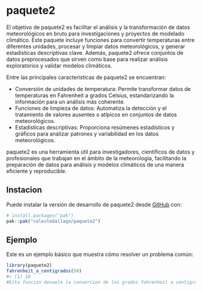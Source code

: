 <!-- README.md is generated from README.Rmd. Please edit that file -->

# paquete2

<!-- badges: start -->

<!-- badges: end -->

El objetivo de paquete2 es facilitar el análisis y la transformación de datos meteorológicos en bruto para investigaciones y proyectos de modelado climático. Este paquete incluye funciones para convertir temperaturas entre diferentes unidades, procesar y limpiar datos meteorológicos, y generar estadísticas descriptivas clave. Además, paquete2 ofrece conjuntos de datos preprocesados que sirven como base para realizar análisis exploratorios y validar modelos climáticos.

Entre las principales características de paquete2 se encuentran:

-   Conversión de unidades de temperatura: Permite transformar datos de temperaturas en Fahrenheit a grados Celsius, estandarizando la información para un análisis más coherente.
-   Funciones de limpieza de datos: Automatiza la detección y el tratamiento de valores ausentes o atípicos en conjuntos de datos meteorológicos.
-   Estadísticas descriptivas: Proporciona resúmenes estadísticos y gráficos para analizar patrones y variabilidad en los datos meteorológicos.

paquete2 es una herramienta útil para investigadores, científicos de datos y profesionales que trabajan en el ámbito de la meteorología, facilitando la preparación de datos para análisis y modelos climáticos de una manera eficiente y reproducible.

## Instacion

Puede instalar la versión de desarrollo de paquete2 desde [GitHub](https://github.com/) con:

``` r
# install.packages("pak")
pak::pak("celestedallago/paquete2")
```

## Ejemplo

Este es un ejemplo básico que muestra cómo resolver un problema común:

``` r
library(paquete2)
fahrenheit_a_centigrados(50)
#> [1] 10
#Esta funcion devuele la convercion de los grados fahrenheit a centigrados
```
